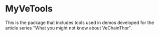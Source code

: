# MyVeTools

This is the package that includes tools used in demos developed for the article series "What you might not know about VeChainThor".